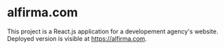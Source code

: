 # alfirma.com

This project is a React.js application for a developement agency's website. Deployed version is visible at https://alfirma.com. 
